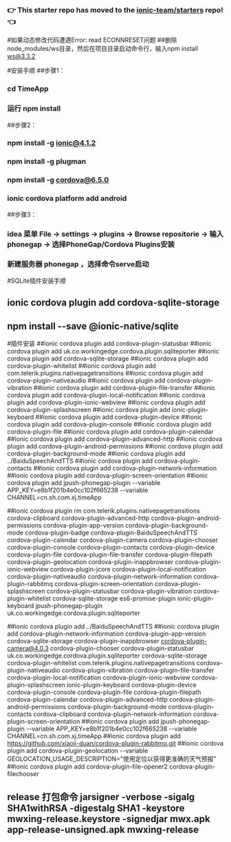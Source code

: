 ### :point_right: This starter repo has moved to the [ionic-team/starters](https://github.com/ionic-team/starters/tree/master/ionic-angular/official/tutorial) repo! :point_left:

#如果动态修改代码遭遇Error: read ECONNRESET问题
##删除node_modules/ws目录，然后在项目目录启动命令行，输入npm install ws@3.3.2


#安装手顺
##步骤1：
### cd TimeApp
### 运行 npm install
##步骤2：
### npm install -g ionic@4.1.2
### npm install -g plugman
### npm install -g cordova@6.5.0
### ionic cordova platform add android
##步骤3：
### idea 菜单 File -> settings -> plugins -> Browse repositorie -> 输入phonegap -> 选择PhoneGap/Cordova Plugins安装
### 新建服务器 phonegap ，选择命令serve启动

#SQLite插件安装手顺
## ionic cordova plugin add cordova-sqlite-storage
## npm install --save @ionic-native/sqlite

#插件安装
##ionic cordova plugin add cordova-plugin-statusbar
##ionic cordova plugin add uk.co.workingedge.cordova.plugin.sqliteporter
##ionic cordova plugin add cordova-sqlite-storage
##ionic cordova plugin add cordova-plugin-whitelist
##ionic cordova plugin add com.telerik.plugins.nativepagetransitions
##ionic cordova plugin add cordova-plugin-nativeaudio
##ionic cordova plugin add cordova-plugin-vibration
##ionic cordova plugin add cordova-plugin-file-transfer
##ionic cordova plugin add cordova-plugin-local-notification
##ionic cordova plugin add cordova-plugin-ionic-webview
##ionic cordova plugin add cordova-plugin-splashscreen
##ionic cordova plugin add ionic-plugin-keyboard
##ionic cordova plugin add cordova-plugin-device
##ionic cordova plugin add cordova-plugin-console
##ionic cordova plugin add cordova-plugin-file
##ionic cordova plugin add cordova-plugin-calendar
##ionic cordova plugin add cordova-plugin-advanced-http
##ionic cordova plugin add cordova-plugin-android-permissions
##ionic cordova plugin add cordova-plugin-background-mode
##ionic cordova plugin add ../BaiduSpeechAndTTS
##ionic cordova plugin add cordova-plugin-contacts
##ionic cordova plugin add cordova-plugin-network-information
##ionic cordova plugin add cordova-plugin-screen-orientation
##ionic cordova plugin add jpush-phonegap-plugin --variable APP_KEY=e8b1f201b4e0cc102f665238 --variable CHANNEL=cn.sh.com.xj.timeApp

##ionic cordova plugin rm com.telerik.plugins.nativepagetransitions cordova-clipboard cordova-plugin-advanced-http cordova-plugin-android-permissions  cordova-plugin-app-version  cordova-plugin-background-mode  cordova-plugin-badge  cordova-plugin-BaiduSpeechAndTTS  cordova-plugin-calendar  cordova-plugin-camera  cordova-plugin-chooser  cordova-plugin-console cordova-plugin-contacts  cordova-plugin-device  cordova-plugin-file  cordova-plugin-file-transfer  cordova-plugin-filepath  cordova-plugin-geolocation  cordova-plugin-inappbrowser  cordova-plugin-ionic-webview  cordova-plugin-jcore  cordova-plugin-local-notification  cordova-plugin-nativeaudio  cordova-plugin-network-information  cordova-plugin-rabbitmq  cordova-plugin-screen-orientation  cordova-plugin-splashscreen cordova-plugin-statusbar  cordova-plugin-vibration  cordova-plugin-whitelist  cordova-sqlite-storage es6-promise-plugin ionic-plugin-keyboard  jpush-phonegap-plugin  uk.co.workingedge.cordova.plugin.sqliteporter 




##ionic cordova plugin add ../BaiduSpeechAndTTS
##ionic cordova plugin add cordova-plugin-network-information cordova-plugin-app-version cordova-sqlite-storage cordova-plugin-inappbrowser cordova-plugin-camera@4.0.3 cordova-plugin-chooser cordova-plugin-statusbar uk.co.workingedge.cordova.plugin.sqliteporter cordova-sqlite-storage cordova-plugin-whitelist com.telerik.plugins.nativepagetransitions cordova-plugin-nativeaudio cordova-plugin-vibration cordova-plugin-file-transfer cordova-plugin-local-notification cordova-plugin-ionic-webview cordova-plugin-splashscreen ionic-plugin-keyboard cordova-plugin-device cordova-plugin-console cordova-plugin-file cordova-plugin-filepath cordova-plugin-calendar cordova-plugin-advanced-http cordova-plugin-android-permissions cordova-plugin-background-mode cordova-plugin-contacts cordova-clipboard cordova-plugin-network-information cordova-plugin-screen-orientation
##ionic cordova plugin add jpush-phonegap-plugin --variable APP_KEY=e8b1f201b4e0cc102f665238 --variable CHANNEL=cn.sh.com.xj.timeApp
##ionic cordova plugin add https://github.com/xiaoji-duan/cordova-plugin-rabbitmq.git
##ionic cordova plugin add cordova-plugin-geolocation --variable GEOLOCATION_USAGE_DESCRIPTION="使用定位以获得更准确的天气预报"
##ionic cordova plugin add cordova-plugin-file-opener2 cordova-plugin-filechooser



## release 打包命令 jarsigner -verbose -sigalg SHA1withRSA -digestalg SHA1 -keystore mwxing-release.keystore -signedjar mwx.apk app-release-unsigned.apk mwxing-release
